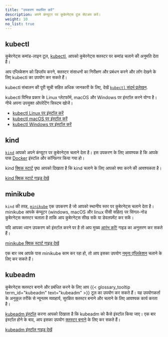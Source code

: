 ```yaml
---
title: "उपकरण स्थापित करें"
description: अपने कंप्यूटर पर कुबेरनेट्स टूल सेटअप करें।
weight: 10
no_list: true
---
```


## kubectl

<!-- overview -->
कुबेरनेट्स कमांड-लाइन टूल, [kubectl](/docs/reference/kubectl/kubectl/), 
आपको कुबेरनेट्स क्लस्टर पर कमांड चलाने की अनुमति देता है।

आप एप्लिकेशन को डिप्लॉय करने, क्लस्टर संसाधनों का निरीक्षण 
और प्रबंधन करने और लॉग देखने के लिए kubectl का उपयोग कर सकते हैं।

kubectl संचालन की पूरी सूची सहित अधिक जानकारी के लिए, देखें 
[`kubectl` संदर्भ प्रलेखन](/docs/reference/kubectl/).

kubectl विभिन्न प्रकार के Linux प्लेटफॉर्म, macOS और Windows पर इंस्टॉल करने योग्य है।
नीचे अपना उपयुक्त ऑपरेटिंग सिस्टम खोजें।

- [kubectl Linux पर इंस्टॉल करें](/hi/docs/tasks/tools/install-kubectl-linux)
- [kubectl macOS पर इंस्टॉल करें](/hi/docs/tasks/tools/install-kubectl-macos)
- [kubectl Windows पर इंस्टॉल करें](/hi/docs/tasks/tools/install-kubectl-windows)

## kind

[`kind`](https://kind.sigs.k8s.io/docs/) आपको अपने कंप्यूटर पर कुबेरनेट्स चलाने देता है।
इस उपकरण के लिए आवश्यक है कि आपके पास 
[Docker](https://docs.docker.com/get-docker/) इंस्टॉल और कॉन्फ़िगर किया गया हो।

kind [क्विक स्टार्ट](https://kind.sigs.k8s.io/docs/user/quick-start/) 
पृष्ठ आपको दिखाता है कि kind चलाने के लिए आपको क्या करने की आवश्यकता है।

<a class="btn btn-primary" href="https://kind.sigs.k8s.io/docs/user/quick-start/" role="button" aria-label="kind क्विक स्टार्ट गाइड देखें">kind क्विक स्टार्ट गाइड देखें</a>

## minikube

`kind` की तरह, [`minikube`](https://minikube.sigs.k8s.io/) एक उपकरण 
है जो आपको स्थानीय स्तर पर कुबेरनेट्स चलाने देता है। minikube आपके कंप्यूटर 
(windows, macOS और linux पीसी सहित) पर सिंगल-नोड कुबेरनेट्स क्लस्टर चलाता 
है ताकि आप कुबेरनेट्स सीख सकें या डेवलपमेंट कर सकें।

यदि आपका ध्यान उपकरण को इंस्टॉल करने पर है तो आप मुख्य 
[आरंभ करें!](https://minikube.sigs.k8s.io/docs/start/) 
गाइड का अनुसरण कर सकते हैं।

<a class="btn btn-primary" href="https://minikube.sigs.k8s.io/docs/start/" role="button" aria-label="minikube क्विक स्टार्ट गाइड देखें">minikube क्विक स्टार्ट गाइड देखें</a>

एक बार जब आपके पास minikube काम कर रहा हो, 
तो आप इसका उपयोग [नमूना एप्लिकेशन](/docs/tutorials/hello-minikube/) 
चलाने के लिए कर सकते हैं।


## kubeadm

कुबेरनेट्स क्लस्टर बनाने और प्रबंधित करने के लिए आप {{< glossary_tooltip term_id="kubeadm" text="kubeadm" >}} टूल का उपयोग कर सकते हैं।
यह उपयोगकर्ता के अनुकूल तरीके से न्यूनतम व्यवहार्य, सुरक्षित क्लस्टर बनाने और चलाने के लिए आवश्यक कार्य करता है।

[kubeadm इंस्टॉल](/docs/setup/production-environment/tools/kubeadm/install-kubeadm/) करना आपको दिखाता है कि kubeadm को कैसे इंस्टॉल किया जाए।
एक बार इंस्टॉल होने के बाद, आप इसका उपयोग [क्लस्टर बनाने](/docs/setup/production-environment/tools/kubeadm/create-cluster-kubeadm/) के लिए कर सकते हैं।

<a class="btn btn-primary" href="/docs/setup/production-environment/tools/kubeadm/install-kubeadm/" role="button" aria-label="kubeadm इंस्टॉल गाइड देखें">kubeadm इंस्टॉल गाइड देखें</a>
